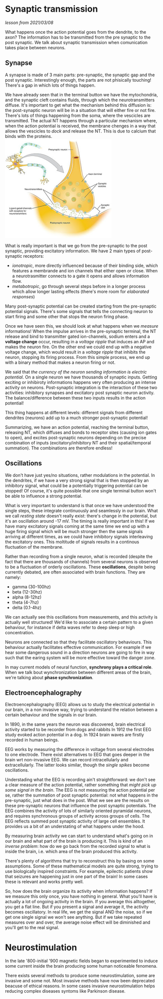 # Synaptic transmission
*lesson from 2021/03/08*

What happens once the action potential goes from the dendrite, to the axon? The information has to be transmitted from the pre synaptic to the post synaptic. We talk about synaptic transmission when comunication takes place between neurons.

## Synapse
A synapse is made of 3 main parts: pre-synaptic, the synaptic gap and the post synaptic. Interestingly enough, the parts are not phisically touching! There's a gap in which lots of things happen. 

We have already seen that in the terminal button we have the mytochondria, and the synaptic cleft contains fluids, through which the neurotransmitters diffuse. 
It's important to get what the mechanism behind this diffusion is: the post-synaptic neuron will be in a situation that will either fire or not fire. There's lots of things happening from the soma, where the vescicles are transmitted.
The actual NT happens through a particular mechanism where, when the action potential is received, the membrane chenges in a way that allows the vescicles to *dock* and release the NT. This is due to calcium that binds with the proteins.
![Post-synaptic exchange](res/post_synaptic_exchange.jpg)

What is really important is that we go from the pre-synaptic to the post synaptic, providing excitatory information. 
We have 2 main types of post-synaptic receptors:
- *ionotropic*, more directly influenced because of their binding side, which features a membrande and ion channels that either open or close. When a neurotrasmitter connects to a gate it opens and allows information flow.
- *metabotropic*, go through several steps before in a longer process which allow longer lasting effects (there's more room for *elaborated responses*)

Many post-synaptic potential can be created starting from the pre-synaptic potential signals. There's some signals that tells the connecting neuron to start firing and some other that stops the neuron firing phase.

Once we have seen this, we should look at what happens when we *measure* informations! When the impulse arrives in the pre-synaptic terminal, the NT release and bind to transmitter gated ion-channels, sodium enters and a **voltage change** occur, resulting in a *voltage ripple* that induces an AP and makes the neuron fire. On the other end we could end up with a negative voltage change, which would result in a *voltage ripple* that inhibits the neuron, stopping its firing process.
From this simple process, we end up with a binary method that makes a neuron firing or not. 

We said that *the currency of the neuron sending information is electric potential*. On a single neuron we have thousands of synaptic inputs. 
Getting exciting or inhibiroty informations happens very often producing an intense activity on neurons.
Post-synaptic integration is the interaction of these two activities: inhibitory synapses and excitatory post synaptic neuron activity. The balance/difference between these two inputs results in the action potential! 

This thing happens at different levels: different signals from different dendrites (neurons) add up to a much stronger post-synaptic potential!

Summarizing, we have an action potential, reaching the terminal button, releasing NT, which diffuses and bonds to receptor sites (causing ion gates to open), and excites post-synaptic neurons depending on the precise combination of inputs (excitatory/inhibitory NT and their spatial/temporal summation). The combinations are therefore endless! 

## Oscillations
We don't have just yes/no situations, rather modulations in the potential. In the dendrites, if we have a very strong signal that is then stopped by an inhibitory signal, what could be a potentially triggering potential can be stopped! Of course, it's quite possible that one single terminal button won't be able to influence a strong potential. 

What is very important to understand is that once we have understood the single steps, these integrate continuously and seamlessly in our brain. What we call *resting state* doesn't really exist: there's change in the potential, but it's an oscillation around -17 mV.
The timing is really important in this! If we have many excitatory signals coming at the same time we end up with a huge firing signal which will be much stronger then the same signals arriving at different times, as we could have inhibitory signals interleaving the excitatory ones.
This moltitude of signals results in a continous fluctuation of the membrane.

Rather than recording from a single neuron, what is recorded (despite the fact that there are thousands of channels) from several neurons is observed to be a fluctuation of orderly oscillations. 
These **oscillations**, despite being currently debated, are often associated with brain functions. They are namely:
- gamma (30-100hz)
- beta (12-30hz)
- alpha (8-12hz)
- theta (4-7hz)
- delta (0.1-4hz)

We can actually see this oscillations from measurements, and this activity is actually well structured! We'd like to associate a certain pattern to a given behaviour, for instance if delta waves refer to deep sleep or high concentration.

Neurons are connected so that they facilitate oscillatory behaviours. This behaviour actually facilitates effective communication. For example if we hear some dangerous sound in a direction neurons are going to fire in way such that the earing system will be more effective toward the danger zone.

In may current models of neural function, **synchrony plays a critical role**. When we talk bout wynchronization between different areas of the brain, we're talking about **phase synchronization**.

## Electroencephalography
Electroencephalography (EEG) allows us to study the electrical potential in our brain, in a non invasive way, trying to understand the relation between a certain behaviour and the signals in our brain.

In 1890, in the same years the neuron was discovered, brain electrical activity started to be recorder from dogs and rabbits
In 1912 the first EEG study evoked action potential in a dog.
In 1924 brain waves are firstly recorded in human beings.

EEG works by measuring the difference in voltage from several electrodes to one electrode.
There exist alternatives to EEG that goes deeper in the brain wrt non-invasive EEG.
We can record intracellularly and extracellularly. The latter looks similar, though the *single spikes* become oscillations.

Understading what the EEG is recording ain't straightforward: we don't see a clear measure of the action potential, rather something that *might pick up some signal in the brain*.
The EEG is not measuring the action potential per se, rather the summation of post synaptic potential: not what happens in the pre-synaptic, just what does in the post. 
What we see are the results on these pre-synaptic neurons that influence the post synaptic potentials. The EEG combines the activity of lots of similarly oriented pyramidal neurons, and requires synchronous groups of activity across groups of cells. The EEG reflects summed post synaptic activity of large cell ensembles. It provides us a bit of an understating of what happens under the hood.

By measuring brain activity we can start to understand what's going on in our brain and what part of the brain is producing it. This is kind of an *inverse problem*: how do we go back from the recorded signal to what is inside the brain, i.e. which area of the brain produced this activity.

There's plenty of algorithms that try to reconstruct this by basing on some assumptions. Some of these mathematical models are quite strong, trying to use biologically inspired constraints. For example, epilectic patients show that seizures are happening just in one part of the brain! In some cases these is relevant and works pretty well.

So, how does the brain organize its activity when information happens? If we measure this only once, you have nothing in general. What you'll have is actually a lot of ongoing activity in the brain. If you average this alltogether, you get a flat line. But if you present a signal and average it, the activity becomes oscillatory. In real life, we get the signal AND the noise, so if we get one single signal we won't see anything. But if we take repeated measures over and over, the average noise effect will be diminished and you'll get to the real signal. 

# Neurostimulation
In the late '800-initial '900 magnetic fields began to experimented to induce some current inside the brain producing some human noticeable fenomena.

There exists several methods to produce some neurostimulation, some are invasive and some not. Most invasive methods have now been deprecated beacuse of ethical reasons.
In some cases invasive neurostimulation helps reducing complex diseases syntoms like Parkinson disease.
